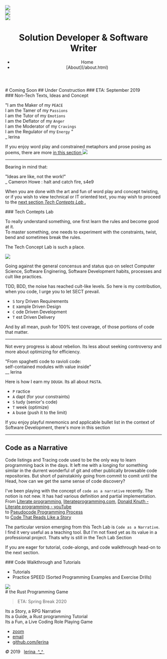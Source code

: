 <link href="https://fonts.googleapis.com/css?family=Architects+Daughter|Inconsolata&display=swap" rel="stylesheet"> 
<!-- img id="topPix" src="./pix/lRustRPG.jpg" / -->
<section class="sponsors">
<div class="sponsor hero" id="cop">
<img class="topPix" src="./pix/Rust_programming_language_logo.svg" />

</div>
<div class="sponsor hero" id="id_pat">
<img class="topPix" id="id_patterns" src="./pix/Python_JavaScript_logo.svg" />

</div>
<div class="sponsor hero" id="spike_walk">
<img class="topPix" id="spike" src="./pix/Web_Assembly_Logo.svg" />

</div>

</section><!-- sponsors -->

<div class="container">
<header class="main-header clearfix">

# Solution Developer & Software Writer

<nav class="main-menu">
<ul>
<li class="main-menu__item">Home</li>
<li class="main-menu__item">[About](/about.html)</li>
</ul>
</nav><!-- nav -->
</header><!-- header -->

<section class="sponsors-wrapper clearfix">
<main class="content-area">
<div class="center">
# Coming Soon
## Under Construction
### ETA: September 2019
</div>

</main>

<section class="sponsors">
<div class="sponsor pink" id="input">
### Non-Tech Texts, Ideas and Concept


"I am the Maker of my     `PEACE`  
 I am the Tamer of my     `Passions`  
 I am the Tutor of my     `Emotions`  
 I am the Deflator of my  `Anger`  
 I am the Moderator of my `Cravings`  
 I am the Regulator of my `Energy` "  
                                                _ lerina  


If you enjoy word play and constrained metaphors 
and prose posing as poems, there are more 
<a href="./writings/index.html"> in this section
<img class="autofit" src="./pix/writings.jpg" />
</a>

---

Bearing in mind that:


"Ideas are like, not the work!"  
    _ Cameron Howe : halt and catch fire, s4e9  


When you are done with the art and fun of word play and concept twisting,
or if you wish to view technical or IT oriented text, you may wish to proceed 
to the <a href="#process">next section *Tech Contepts Lab* .</a>

</div>
<div class="sponsor purple" id="process">
### Tech Contepts Lab

To really understand something, one first learn the rules and become good at it.   
To master something, one needs to experiment with the constraints, twist, bend 
and sometimes break the rules.   

The Tech Concept Lab is such a place.

<img class="autofit" src="./pix/02_id_and_patterns.svg" />

Going against the general concensus and status quo on select Computer Science,
Software Enginering, Software Development habits, processes and cult like practices.

TDD, BDD, the noise has reached cult-like levels. 
So here is my contribution, when you code, I urge you to let SECT prevail.

- `S` tory Driven Requirements
- `E` xample Driven Design
- `C` ode Driven Development
- `T` est Driven Delivery

And by all mean, push for 100% test coverage, of those portions of code 
that matter.

---

Not every progress is about rebelion. Its less about seeking controversy and
more about optimizing for efficiency.


"From spaghetti code to ravioli code:   
 self-contained modules with value inside"  
                                 __ lerina  

Here is how I earn my `DOUGH`. Its all about `PASTA`.

- `P` ractice  
- `A` dapt (for your constraints)  
- `S` tudy (senior's code)  
- `T` week (optimize)  
- `A` buse (push it to the limit)  

If you enjoy playful mnemonics and applicable bullet list in the context of Software Development, 
there's more in this section

---

## Code as a Narrative

Code listings and Tracing code used to be the only way to learn programming back in the days.
It left me with a longing for something similar in the durrent wonderful of git and other publically browsable code repositories.
But short of painstakinly going from commit to comit until the Head, how can we get the same sense of code discovery?

I've been playing with the concept of `code as a narrative` recently. The notion is not new.
It has had various definition and partial implementation.  
From [Literate programming](https://en.wikipedia.org/wiki/Literate_programming),  [literateprogramming.com](http://www.literateprogramming.com/), [Donald Knuth - Literate programming - youTube](https://www.youtube.com/watch?v=bTkXg2LZIMQ)  
to [Pseudocode Programming Process](https://www.oreilly.com/library/view/code-complete-second/0735619670/ch09.html)  
to [Code That Reads Like a Story](https://lightsonsoftware.com/writing-code-that-reads-like-a-story/)  

The particular version emerging from this Tech Lab is `Code as a Narrative`. 
I find it very useful as a teaching tool. But I'm not fixed yet as its value in 
a professional project. Thats why is still in the Tech Lab Section

If you are eager for tutorial, code-alongs, and code walkthrough head-on to the next section.

</div>
<div class="sponsor blue" id="output">
### Code Walkthrough and Tutorials

- Tutorials
- Practice SPEED (Sorted Programming Examples and Exercise Drills)

<img class="autofit" src="./pix/03_spike_and_walkthrough.svg" />


</div>
</section><!-- sponsors -->
</section><!-- sponsors-wrapper -->

<section class="sponsors-wrapper clearfix">
<section class="sponsors">

<div class="center hero"> 
# the Rust Programming Game

> ETA: Spring Break 2020


<div class="sponsor pink"> Its a Story, a RPG Narrative</div>
<div class="sponsor purple"> Its a Guide, a Rust programming Tutorial</div>
<div class="sponsor blue"> Its a Fun, a Live Coding Role Playing Game</div>

</section><!-- sponsors -->
</section><!-- sponsors-wrapper -->

</div>

</div><!-- container -->

<footer class="footer">

-   [zoom]()
-   [email](mailto:learningrustrpg@gmail.com)
-   [github.com/lerina](https://github.com/lerina)


<div id="copy"><em>&#xa9;</em> 2019  &nbsp; <a href="http://razafy.com" target="_blank"> <span class="le">le</span><span class="ri">ri</span><span class="na">na</span>  ^_^ </a></div>

</footer><!-- footer -->

